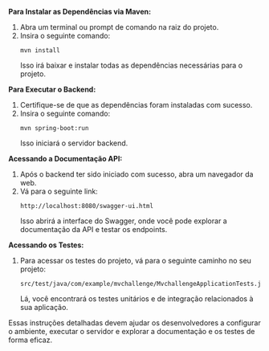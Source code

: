 **Para Instalar as Dependências via Maven:**
1. Abra um terminal ou prompt de comando na raiz do projeto.
2. Insira o seguinte comando:
   ```
   mvn install
   ```
   Isso irá baixar e instalar todas as dependências necessárias para o projeto.

**Para Executar o Backend:**
1. Certifique-se de que as dependências foram instaladas com sucesso.
2. Insira o seguinte comando:
   ```
   mvn spring-boot:run
   ```
   Isso iniciará o servidor backend.

**Acessando a Documentação API:**
1. Após o backend ter sido iniciado com sucesso, abra um navegador da web.
2. Vá para o seguinte link:
   ```
   http://localhost:8080/swagger-ui.html
   ```
   Isso abrirá a interface do Swagger, onde você pode explorar a documentação da API e testar os endpoints.

**Acessando os Testes:**
1. Para acessar os testes do projeto, vá para o seguinte caminho no seu projeto:
   ```
   src/test/java/com/example/mvchallenge/MvchallengeApplicationTests.java
   ```
   Lá, você encontrará os testes unitários e de integração relacionados à sua aplicação.

Essas instruções detalhadas devem ajudar os desenvolvedores a configurar o ambiente, executar o servidor e explorar a documentação e os testes de forma eficaz.